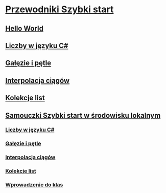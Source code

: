 # [Przewodniki Szybki start](index.md)
## [Hello World](hello-world.yml)
## [Liczby w języku C#](numbers-in-csharp.yml)
## [Gałęzie i pętle](branches-and-loops.yml)
## [Interpolacja ciągów](interpolated-strings.yml)
## [Kolekcje list](list-collection.yml)
## [Samouczki Szybki start w środowisku lokalnym](local-environment.md)
### [Liczby w języku C#](numbers-in-csharp-local.md)
### [Gałęzie i pętle](branches-and-loops-local.md)
### [Interpolacja ciągów](interpolated-strings-local.md)
### [Kolekcje list](arrays-and-collections.md)
### [Wprowadzenie do klas](introduction-to-classes.md)
